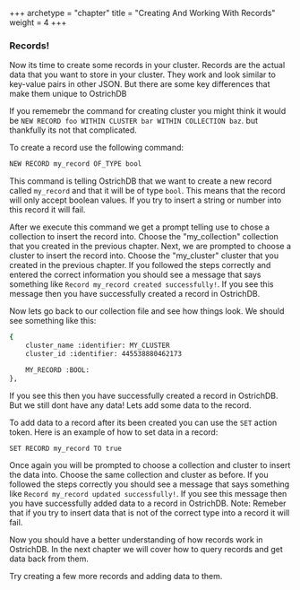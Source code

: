 +++
archetype = "chapter"
title = "Creating And Working With Records"
weight = 4
+++


### Records!
Now its time to create some records in your cluster. Records are the actual data that you want to store in your cluster. They work and look similar to key-value pairs in other JSON. But there are some key differences that make them unique to OstrichDB

If you rememebr the command for creating cluster you might think it would be `NEW RECORD foo WITHIN CLUSTER bar WITHIN COLLECTION baz`. but thankfully its not that complicated.

To create a record use the following command:
```bash
NEW RECORD my_record OF_TYPE bool
```
This command is telling OstrichDB that we want to create a new record called `my_record` and that it will be of type `bool`. This means that the record will only accept boolean values. If you try to insert a string or number into this record it will fail.

After we execute this command we get a prompt telling use to chose a collection to insert the record into. Choose the "my_collection" collection that you created in the previous chapter.
Next, we are prompted to choose a cluster to insert the record into. Choose the "my_cluster" cluster that you created in the previous chapter.
If you followed the steps correctly and entered the correct information you should see a message that says something like `Record my_record created successfully!`. If you see this message then you have successfully created a record in OstrichDB.

Now lets go back to our collection file and see how things look.
We should see something like this:
```bash
{
    cluster_name :identifier: MY_CLUSTER
    cluster_id :identifier: 445538880462173

    MY_RECORD :BOOL:
},
```
If you see this then you have successfully created a record in OstrichDB. But we still dont have any data! Lets add some data to the record.

To add data to a record after its been created you can use the `SET` action token. Here is an example of how to set data in a record:
```bash
SET RECORD my_record TO true
```
Once again you will be prompted to choose a collection and cluster to insert the data into. Choose the same collection and cluster as before. If you followed the steps correctly you should see a message that says something like `Record my_record updated successfully!`. If you see this message then you have successfully added data to a record in OstrichDB.
Note: Remeber that if you try to insert data that is not of the correct type into a record it will fail.

Now you should have a better understanding of how records work in OstrichDB. In the next chapter we will cover how to query records and get data back from them.

Try creating a few more records and adding data to them.